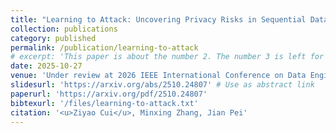 ```yaml
---
title: "Learning to Attack: Uncovering Privacy Risks in Sequential Data Releases"
collection: publications
category: published
permalink: /publication/learning-to-attack
# excerpt: 'This paper is about the number 2. The number 3 is left for future work.'
date: 2025-10-27
venue: 'Under review at 2026 IEEE International Conference on Data Engineering (ICDE)'
slidesurl: 'https://arxiv.org/abs/2510.24807' # Use as abstract link
paperurl: 'https://arxiv.org/pdf/2510.24807'
bibtexurl: '/files/learning-to-attack.txt'
citation: '<u>Ziyao Cui</u>, Minxing Zhang, Jian Pei'
---
```

